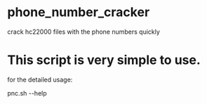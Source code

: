 # phone_number_cracker
crack hc22000 files with the phone numbers quickly
# This script is very simple to use. 
for the detailed usage:
  
  pnc.sh --help

